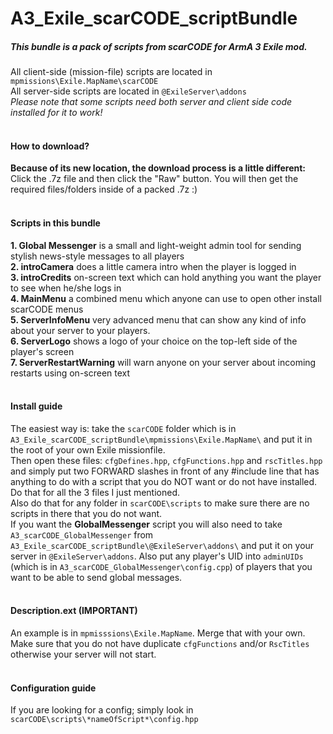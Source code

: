 # A3_Exile_scarCODE_scriptBundle
##### This bundle is a pack of scripts from scarCODE for ArmA 3 Exile mod.
All client-side (mission-file) scripts are located in `mpmissions\Exile.MapName\scarCODE` <br />
All server-side scripts are located in `@ExileServer\addons` <br />
*Please note that some scripts need both server and client side code installed for it to work!* <br /> <br />

#### How to download?
**Because of its new location, the download process is a little different:** <br />
Click the .7z file and then click the "Raw" button. You will then get the required files/folders inside of a packed .7z :) <br />
<br />

#### Scripts in this bundle
**1. Global Messenger** is a small and light-weight admin tool for sending stylish news-style messages to all players<br />
**2. introCamera** does a little camera intro when the player is logged in <br />
**3. introCredits** on-screen text which can hold anything you want the player to see when he/she logs in<br />
**4. MainMenu** a combined menu which anyone can use to open other install scarCODE menus <br />
**5. ServerInfoMenu** very advanced menu that can show any kind of info about your server to your players. <br />
**6. ServerLogo** shows a logo of your choice on the top-left side of the player's screen <br />
**7. ServerRestartWarning** will warn anyone on your server about incoming restarts using on-screen text <br />
<br />

#### Install guide
The easiest way is: take the `scarCODE` folder which is in `A3_Exile_scarCODE_scriptBundle\mpmissions\Exile.MapName\` and put it in the root of your own Exile missionfile.<br />
Then open these files: `cfgDefines.hpp`, `cfgFunctions.hpp` and `rscTitles.hpp` and simply put two FORWARD slashes in front of any #include line that has anything to do with a script that you do NOT want or do not have installed. Do that for all the 3 files I just mentioned.<br /> Also do that for any folder in `scarCODE\scripts` to make sure there are no scripts in there that you do not want.<br />
If you want the **GlobalMessenger** script you will also need to take `A3_scarCODE_GlobalMessenger` from `A3_Exile_scarCODE_scriptBundle\@ExileServer\addons\` and put it on your server in `@ExileServer\addons`. Also put any player's UID into `adminUIDs` (which is in `A3_scarCODE_GlobalMessenger\config.cpp`) of players that you want to be able to send global messages. <br />
<br />

#### Description.ext (IMPORTANT)
An example is in `mpmisssions\Exile.MapName`. Merge that with your own. Make sure that you do not have duplicate `cfgFunctions` and/or `RscTitles` otherwise your server will not start.<br />
<br />

#### Configuration guide
If you are looking for a config; simply look in `scarCODE\scripts\*nameOfScript*\config.hpp`
